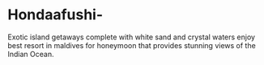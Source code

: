 # Hondaafushi-
Exotic island getaways complete with white sand and crystal waters enjoy best resort in maldives for honeymoon that provides stunning views of the Indian Ocean. 
